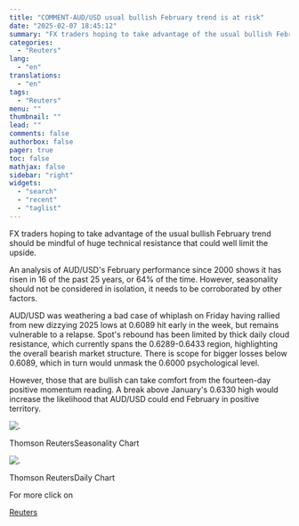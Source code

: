 ```yaml
---
title: "COMMENT-AUD/USD usual bullish February trend is at risk"
date: "2025-02-07 18:45:12"
summary: "FX traders hoping to take advantage of the usual bullish February trend should be mindful of huge technical resistance that could well limit the upside.An analysis of AUD/USD's February performance since 2000 shows it has risen in 16 of the past 25 years, or 64% of the time. However, seasonality..."
categories:
  - "Reuters"
lang:
  - "en"
translations:
  - "en"
tags:
  - "Reuters"
menu: ""
thumbnail: ""
lead: ""
comments: false
authorbox: false
pager: true
toc: false
mathjax: false
sidebar: "right"
widgets:
  - "search"
  - "recent"
  - "taglist"
---
```


FX traders hoping to take advantage of the usual bullish February trend should be mindful of huge technical resistance that could well limit the upside.

An analysis of AUD/USD's February performance since 2000 shows it has risen in 16 of the past 25 years, or 64% of the time. However, seasonality should not be considered in isolation, it needs to be corroborated by other factors.

AUD/USD was weathering a bad case of whiplash on Friday having rallied from new dizzying 2025 lows at 0.6089 hit early in the week, but remains vulnerable to a relapse. Spot's rebound has been limited by thick daily cloud resistance, which currently spans the 0.6289-0.6433 region, highlighting the overall bearish market structure. There is scope for bigger losses below 0.6089, which in turn would unmask the 0.6000 psychological level.

However, those that are bullish can take comfort from the fourteen-day positive momentum reading. A break above January's 0.6330 high would increase the likelihood that AUD/USD could end February in positive territory.

![.](https://s3.tradingview.com/news/image/tag:reuters.com,2025:newsml_L1N3OY0AL-cc2c9b003586582e1272824719331b43-resized.jpeg)

Thomson ReutersSeasonality Chart



![.](https://s3.tradingview.com/news/image/tag:reuters.com,2025:newsml_L1N3OY0AL-790872311d1fadbe84655fe1cabac7dc-resized.jpeg)

Thomson ReutersDaily Chart



For more click on

[Reuters](https://www.tradingview.com/news/reuters.com,2025:newsml_L1N3OY0AL:0-comment-aud-usd-usual-bullish-february-trend-is-at-risk/)

